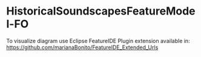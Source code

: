 # HistoricalSoundscapesFeatureModel-FO
To visualize diagram use Eclipse FeatureIDE Plugin extension available in: https://github.com/marianaBonito/FeatureIDE_Extended_Urls

